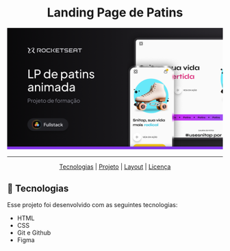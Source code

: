 <h1  align="center"> Landing Page de Patins</h1>

<img src="assets/patins.png"> 

<hr>

<p align="center">
  <a href="#-tecnologias">Tecnologias</a> |
  <a href="#-projeto">Projeto</a> |
  <a href="#-layout">Layout</a> |
  <a href="#memo-licença">Licença</a>
</p>

## 🚀 Tecnologias

Esse projeto foi desenvolvido com as seguintes tecnologias:

- HTML
- CSS
- Git e Github
- Figma
